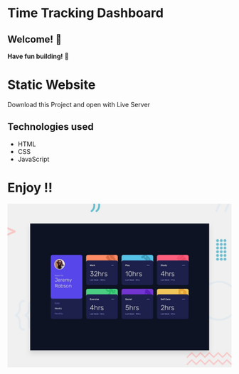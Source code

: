 # Time Tracking Dashboard

## Welcome! 👋

**Have fun building!** 🚀

# Static Website
Download this Project and open with Live Server

## Technologies used

* HTML
* CSS
* JavaScript

# Enjoy !!
![Design preview for the Time tracking dashboard coding challenge](./design/desktop-preview.jpg)
